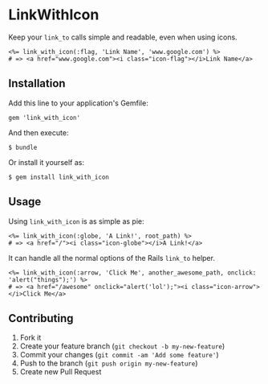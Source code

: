 # LinkWithIcon

Keep your `link_to` calls simple and readable, even when using icons.

```html+erb
<%= link_with_icon(:flag, 'Link Name', 'www.google.com') %>
# => <a href="www.google.com"><i class="icon-flag"></i>Link Name</a>
```

## Installation

Add this line to your application's Gemfile:

    gem 'link_with_icon'

And then execute:

    $ bundle

Or install it yourself as:

    $ gem install link_with_icon

## Usage

Using `link_with_icon` is as simple as pie:

```html+erb
<%= link_with_icon(:globe, 'A Link!', root_path) %>
# => <a href="/"><i class="icon-globe"></i>A Link!</a>
```

It can handle all the normal options of the Rails `link_to` helper.

```html+erb
<%= link_with_icon(:arrow, 'Click Me', another_awesome_path, onclick: 'alert("things");') %>
# => <a href="/awesome" onclick="alert('lol');"><i class="icon-arrow"></i>Click Me</a>
```

## Contributing

1. Fork it
2. Create your feature branch (`git checkout -b my-new-feature`)
3. Commit your changes (`git commit -am 'Add some feature'`)
4. Push to the branch (`git push origin my-new-feature`)
5. Create new Pull Request
